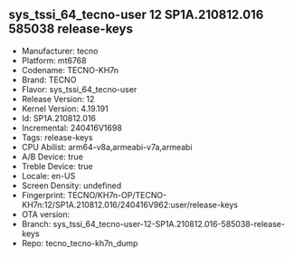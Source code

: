 ## sys_tssi_64_tecno-user 12 SP1A.210812.016 585038 release-keys
- Manufacturer: tecno
- Platform: mt6768
- Codename: TECNO-KH7n
- Brand: TECNO
- Flavor: sys_tssi_64_tecno-user
- Release Version: 12
- Kernel Version: 4.19.191
- Id: SP1A.210812.016
- Incremental: 240416V1698
- Tags: release-keys
- CPU Abilist: arm64-v8a,armeabi-v7a,armeabi
- A/B Device: true
- Treble Device: true
- Locale: en-US
- Screen Density: undefined
- Fingerprint: TECNO/KH7n-OP/TECNO-KH7n:12/SP1A.210812.016/240416V962:user/release-keys
- OTA version: 
- Branch: sys_tssi_64_tecno-user-12-SP1A.210812.016-585038-release-keys
- Repo: tecno_tecno-kh7n_dump
